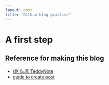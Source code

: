 ```yaml
---
layout: post
title: "Github blog practice"
---
```


# A first step

## Reference for making this blog
- [테디노트 TeddyNote](https://www.youtube.com/watch?v=ACzFIAOsfpM)
- [guide to create post](https://jekyllrb.com/docs/posts/)
